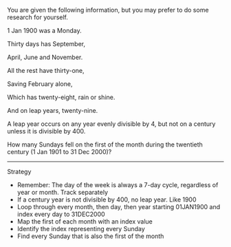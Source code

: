You are given the following information, but you may prefer to do some research for yourself.

1 Jan 1900 was a Monday.

Thirty days has September,

April, June and November.

All the rest have thirty-one,

Saving February alone,

Which has twenty-eight, rain or shine.

And on leap years, twenty-nine.

A leap year occurs on any year evenly divisible by 4, but not on a century unless it is divisible by 400.

How many Sundays fell on the first of the month during the twentieth century (1 Jan 1901 to 31 Dec 2000)?

-----

Strategy

- Remember: The day of the week is always a 7-day cycle, regardless of year or month. Track separately
- If a century year is not divisible by 400, no leap year. Like 1900
- Loop through every month, then day, then year starting 01JAN1900 and index every day to 31DEC2000
- Map the first of each month with an index value
- Identify the index representing every Sunday
- Find every Sunday that is also the first of the month
